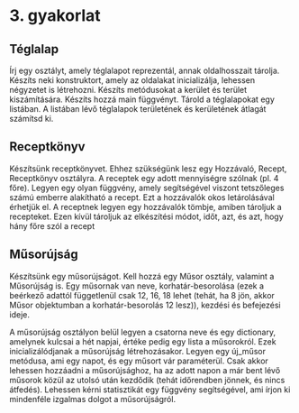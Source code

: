 # 3. gyakorlat

## Téglalap
Írj egy osztályt, amely téglalapot reprezentál, annak oldalhosszait tárolja. Készíts neki konstruktort,
amely az oldalakat inicializálja, lehessen négyzetet is létrehozni. 
Készíts metódusokat a kerület és terület kiszámítására. Készíts hozzá main függvényt. Tárold a téglalapokat egy listában.
A listában lévő téglalapok területének és kerületének átlagát számítsd ki. 

## Receptkönyv
Készítsünk receptkönyvet. Ehhez szükségünk lesz egy Hozzávaló, Recept, Receptkönyv osztályra. 
A receptek egy adott mennyiségre szólnak (pl. 4 főre). Legyen egy olyan függvény, amely segítségével viszont tetszőleges számú
emberre alakítható a recept. Ezt a hozzávalók okos letárolásával érhetjük el. A receptnek legyen egy hozzávalók tömbje, amiben
tároljuk a recepteket. Ezen kívül tároljuk az elkészítési módot, időt, azt, és azt, hogy hány főre szól a recept

## Műsorújság
Készítsünk egy műsorújságot. Kell hozzá egy Műsor osztály, valamint a Műsorújság is. Egy műsornak van neve, korhatár-besorolása
(ezek a beérkező adattól függetlenül csak 12, 16, 18 lehet (tehát, ha 8 jön, akkor Műsor objektumban a korhatár-besorolás 12 lesz)),
kezdési és befejezési ideje.

A műsorújság osztályon belül legyen a csatorna neve és egy dictionary, amelynek kulcsai a hét napjai, értéke pedig egy lista a műsorokról. Ezek inicializálódjanak
a műsorújság létrehozásakor. Legyen egy új_műsor metódusa, ami egy napot, és egy műsort vár paraméterül. Csak akkor lehessen hozzáadni a műsorújsághoz,
ha az adott napon a már bent lévő műsorok közül az utolsó után kezdődik (tehát időrendben jönnek, és nincs átfedés). Lehessen
kérni statisztikát egy függvény segítségével, ami írjon ki mindenféle izgalmas dolgot a műsorújságról.
